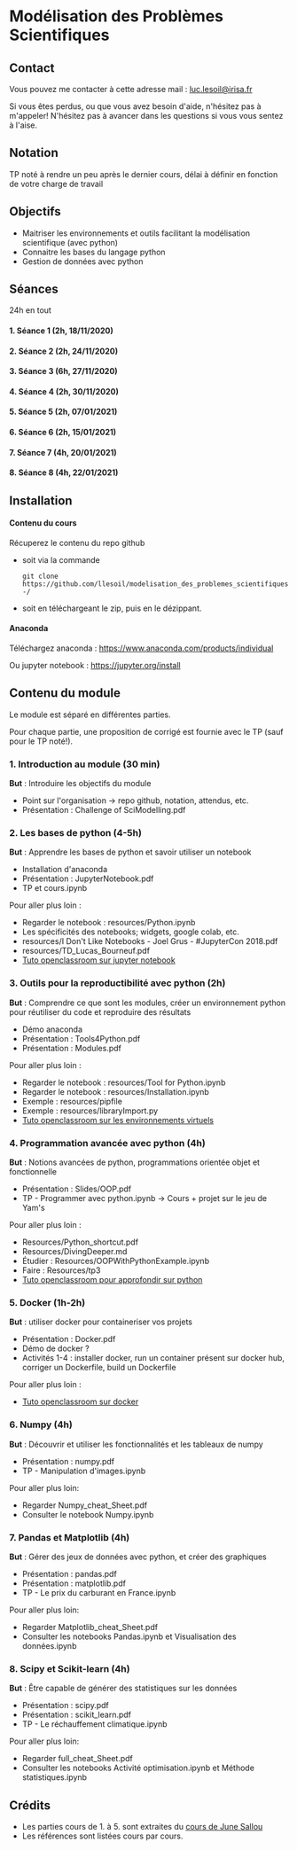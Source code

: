 # Modélisation des Problèmes Scientifiques

## Contact

Vous pouvez me contacter à cette adresse mail : luc.lesoil@irisa.fr

Si vous êtes perdus, ou que vous avez besoin d'aide, n'hésitez pas à m'appeler! N'hésitez pas à avancer dans les questions si vous vous sentez à l'aise.

## Notation

TP noté à rendre un peu après le dernier cours, délai à définir en fonction de votre charge de travail

## Objectifs

- Maitriser les environnements et outils facilitant la modélisation scientifique (avec python)
- Connaitre les bases du langage python
- Gestion de données avec python

## Séances

24h en tout

#### 1. Séance 1 (2h, 18/11/2020)
#### 2. Séance 2 (2h, 24/11/2020)
#### 3. Séance 3 (6h, 27/11/2020)
#### 4. Séance 4 (2h, 30/11/2020)
#### 5. Séance 5 (2h, 07/01/2021)
#### 6. Séance 6 (2h, 15/01/2021)
#### 7. Séance 7 (4h, 20/01/2021)
#### 8. Séance 8 (4h, 22/01/2021)


## Installation 

#### Contenu du cours

Récuperez le contenu du repo github

- soit via la commande

  `git clone https://github.com/llesoil/modelisation_des_problemes_scientifiques-/`

- soit en téléchargeant le zip, puis en le dézippant.

#### Anaconda

Téléchargez anaconda : https://www.anaconda.com/products/individual

Ou jupyter notebook : https://jupyter.org/install


## Contenu du module

Le module est séparé en différentes parties.

Pour chaque partie, une proposition de corrigé est fournie avec le TP (sauf pour le TP noté!).

### 1. Introduction au module (30 min)

**But** : Introduire les objectifs du module

- Point sur l'organisation -> repo github, notation, attendus, etc.
- Présentation : Challenge of SciModelling.pdf

### 2. Les bases de python (4-5h)

**But** : Apprendre les bases de python et savoir utiliser un notebook

- Installation d'anaconda
- Présentation : JupyterNotebook.pdf
- TP et cours.ipynb

Pour aller plus loin :
- Regarder le notebook : resources/Python.ipynb
- Les spécificités des notebooks; widgets, google colab, etc.
- resources/I Don't Like Notebooks - Joel Grus - #JupyterCon 2018.pdf
- resources/TD_Lucas_Bourneuf.pdf
- [Tuto openclassroom sur jupyter notebook](https://openclassrooms.com/fr/courses/4452741-decouvrez-les-librairies-python-pour-la-data-science/5574801-faites-vos-premiers-pas-dans-un-notebook-jupyter)

### 3. Outils pour la reproductibilité avec python (2h)

**But** : Comprendre ce que sont les modules, créer un environnement python pour réutiliser du code et reproduire des résultats

- Démo anaconda
- Présentation : Tools4Python.pdf
- Présentation : Modules.pdf

Pour aller plus loin :
- Regarder le notebook : resources/Tool for Python.ipynb
- Regarder le notebook : resources/Installation.ipynb
- Exemple : resources/pipfile
- Exemple : resources/libraryImport.py
- [Tuto openclassroom sur les environnements virtuels](https://openclassrooms.com/fr/courses/6951236-mettez-en-place-votre-environnement-python/7014018-creez-votre-premier-environnement-virtuel)

### 4. Programmation avancée avec python (4h)

**But** : Notions avancées de python, programmations orientée objet et fonctionnelle

- Présentation : Slides/OOP.pdf
- TP - Programmer avec python.ipynb -> Cours + projet sur le jeu de Yam's

Pour aller plus loin :
- Resources/Python_shortcut.pdf
- Resources/DivingDeeper.md
- Étudier : Resources/OOPWithPythonExample.ipynb
- Faire : Resources/tp3
- [Tuto openclassroom pour approfondir sur python](https://openclassrooms.com/fr/courses/235344-apprenez-a-programmer-en-python)

### 5. Docker (1h-2h)

**But** : utiliser docker pour containeriser vos projets

- Présentation : Docker.pdf
- Démo de docker ?
- Activités 1-4 : installer docker, run un container présent sur docker hub, corriger un Dockerfile, build un Dockerfile

Pour aller plus loin :
- [Tuto openclassroom sur docker](https://openclassrooms.com/fr/courses/2035766-optimisez-votre-deploiement-en-creant-des-conteneurs-avec-docker/6211306-decouvrez-les-conteneurs)

### 6. Numpy (4h)

**But** : Découvrir et utiliser les fonctionnalités et les tableaux de numpy

- Présentation : numpy.pdf
- TP - Manipulation d'images.ipynb

Pour aller plus loin:
- Regarder Numpy_cheat_Sheet.pdf
- Consulter le notebook Numpy.ipynb

### 7. Pandas et Matplotlib (4h)

**But** : Gérer des jeux de données avec python, et créer des graphiques

- Présentation : pandas.pdf
- Présentation : matplotlib.pdf
- TP - Le prix du carburant en France.ipynb

Pour aller plus loin:
- Regarder Matplotlib_cheat_Sheet.pdf
- Consulter les notebooks Pandas.ipynb et Visualisation des données.ipynb

### 8. Scipy et Scikit-learn (4h)

**But** : Être capable de générer des statistiques sur les données

- Présentation : scipy.pdf
- Présentation : scikit_learn.pdf
- TP - Le réchauffement climatique.ipynb

Pour aller plus loin:
- Regarder full_cheat_Sheet.pdf
- Consulter les notebooks Activité optimisation.ipynb et Méthode statistiques.ipynb

## Crédits

- Les parties cours de 1. à 5. sont extraites du [cours de June Sallou](https://github.com/Jnsll/ModelisationScientifique)
- Les références sont listées cours par cours.

